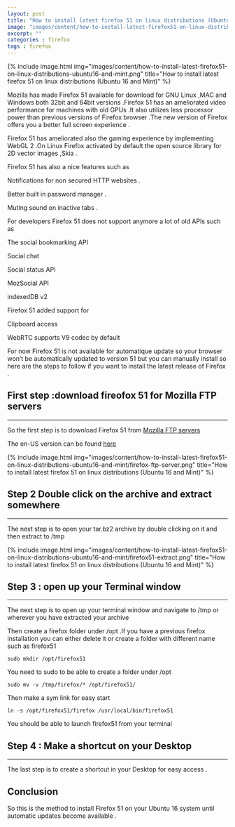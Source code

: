 ```yaml
---
layout: post
title: "How to install latest firefox 51 on linux distributions (Ubuntu 16 and Mint)"
image: "images/content/how-to-install-latest-firefox51-on-linux-distributions-ubuntu16-and-mint.png"
excerpt: ""
categories : firefox
tags : firefox 
---
```


{% include image.html
   img="images/content/how-to-install-latest-firefox51-on-linux-distributions-ubuntu16-and-mint.png"
       title="How to install latest firefox 51 on linux distributions (Ubuntu 16 and Mint)"
%}

Mozilla has made Firefox 51 available for download for GNU Linux ,MAC and Windows both 32bit and 64bit versions .Firefox 51 has an ameliorated video performance for machines with old GPUs  .It also utilizes less processor power than previous versions of Firefox browser .The new version of Firefox offers you a better full screen experience .

Firefox 51 has ameliorated also the gaming experience by implementing WebGL 2 .On Linux Firefox activated by default the open source library for 2D vector images ,Skia .

Firefox 51 has also a nice features such as

Notifications for non secured HTTP websites .

Better built in password manager .
  
Muting sound on inactive tabs .

For developers Firefox 51 does not support anymore a lot of old APIs such as

The social bookmarking API 

Social chat

Social status API

MozSocial API
 
indexedDB v2

Firefox 51 added support for

Clipboard access 

WebRTC supports V9 codec by default

For now Firefox 51 is not available for automatique update so your browser won’t be automatically updated to version 51 but you can manually install so here are the steps to follow if you want to install the latest release of Firefox .


First step :download fireofox 51 for Mozilla FTP servers
--------------------------------------------------------
--------------------------------------------------------

So the first step is to download Firefox 51 from [Mozilla FTP servers](https://ftp.mozilla.org/pub/firefox/releases/51.0/)

The en-US version can be found [here](https://ftp.mozilla.org/pub/firefox/releases/51.0/linux-x86_64/en-US/)

{% include image.html
   img="images/content/how-to-install-latest-firefox51-on-linux-distributions-ubuntu16-and-mint/firefox-ftp-server.png"
       title="How to install latest firefox 51 on linux distributions (Ubuntu 16 and Mint)"
%}

Step 2 Double click on the archive and extract somewhere
--------------------------------------------------------
--------------------------------------------------------

The next step is to open your tar.bz2 archive by double clicking on it and then extract to /tmp

{% include image.html
   img="images/content/how-to-install-latest-firefox51-on-linux-distributions-ubuntu16-and-mint/firefox51-extract.png"
       title="How to install latest firefox 51 on linux distributions (Ubuntu 16 and Mint)"
%}

Step 3 : open up your Terminal window 
-------------------------------------
---------------------------------------

The next step is to open up your terminal window and navigate to /tmp or wherever you have extracted your archive 

Then create a firefox folder under /opt .If you have a previous firefox installation you can either delete it or create a folder with different name such as firefox51

    sudo mkdir /opt/firefox51 

You need to sudo to be able to create a folder under /opt

    sudo mv -v /tmp/firefox/* /opt/firefox51/

Then make a sym link for easy start

    ln -s /opt/firefox51/firefox /usr/local/bin/firefox51

You should be able to launch firefox51 from your terminal 

Step 4 : Make a shortcut on your Desktop 
-------------------------------------------
--------------------------------------------

The last step is to create a shortcut in your Desktop for easy access .

Conclusion
-----------

So this is the method to install Firefox 51 on your Ubuntu 16 system until automatic updates become available .

